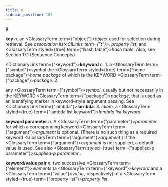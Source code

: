 ```yaml
---
title: K
sidebar_position: 107
---
```


**K** 



**key** *n.* an <GlossaryTerm  term={"object"}><i>object</i></GlossaryTerm> used for selection during retrieval. See *association list<ClLinks  term={"t"}><i>, </i></ClLinks>property list*, and <GlossaryTerm styled={true} term={"hash table"}><i>hash table</i></GlossaryTerm>. Also, see Section 17.1 (Sequence Concepts). 



<DictionaryLink  term={"keyword"}><b>keyword</b></DictionaryLink> *n.* 1. a <GlossaryTerm  term={"symbol"}><i>symbol</i></GlossaryTerm> the <GlossaryTerm styled={true} term={"home package"}><i>home package</i></GlossaryTerm> of which is the KEYWORD <GlossaryTerm  term={"package"}><i>package</i></GlossaryTerm>. 2. 



any <GlossaryTerm  term={"symbol"}><i>symbol</i></GlossaryTerm>, usually but not necessarily in the KEYWORD <GlossaryTerm  term={"package"}><i>package</i></GlossaryTerm>, that is used as an identifying marker in keyword-style argument passing. See <DictionaryLink  term={"lambda"}><b>lambda</b></DictionaryLink>. 3. *Idiom.* a <GlossaryTerm styled={true} term={"lambda list keyword"}><i>lambda list keyword</i></GlossaryTerm>. 



**keyword parameter** *n.* A <GlossaryTerm  term={"parameter"}><i>parameter</i></GlossaryTerm> for which a corresponding keyword <GlossaryTerm  term={"argument"}><i>argument</i></GlossaryTerm> is optional. (There is no such thing as a required keyword <GlossaryTerm  term={"argument"}><i>argument</i></GlossaryTerm>.) If the <GlossaryTerm  term={"argument"}><i>argument</i></GlossaryTerm> is not supplied, a default value is used. See also <GlossaryTerm styled={true} term={"supplied-p parameter"}><i>supplied-p parameter</i></GlossaryTerm> . 



**keyword/value pair** *n.* two successive <GlossaryTerm  term={"element"}><i>elements</i></GlossaryTerm> (a <GlossaryTerm  term={"keyword"}><i>keyword</i></GlossaryTerm> and a <GlossaryTerm  term={"value"}><i>value</i></GlossaryTerm>, respectively) of a <GlossaryTerm styled={true} term={"property list"}><i>property list</i></GlossaryTerm>. 



